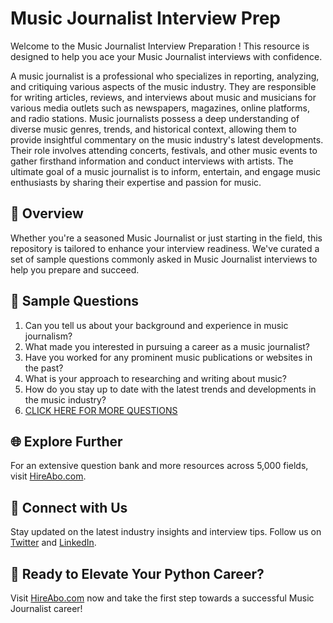# Music Journalist Interview Prep

Welcome to the Music Journalist Interview Preparation ! This resource is designed to help you ace your Music Journalist interviews with confidence.

A music journalist is a professional who specializes in reporting, analyzing, and critiquing various aspects of the music industry. They are responsible for writing articles, reviews, and interviews about music and musicians for various media outlets such as newspapers, magazines, online platforms, and radio stations. Music journalists possess a deep understanding of diverse music genres, trends, and historical context, allowing them to provide insightful commentary on the music industry's latest developments. Their role involves attending concerts, festivals, and other music events to gather firsthand information and conduct interviews with artists. The ultimate goal of a music journalist is to inform, entertain, and engage music enthusiasts by sharing their expertise and passion for music.

## 🚀 Overview

Whether you're a seasoned Music Journalist or just starting in the field, this repository is tailored to enhance your interview readiness. We've curated a set of sample questions commonly asked in Music Journalist interviews to help you prepare and succeed.

## 📝 Sample Questions

1. Can you tell us about your background and experience in music journalism?
2. What made you interested in pursuing a career as a music journalist?
3. Have you worked for any prominent music publications or websites in the past?
4. What is your approach to researching and writing about music?
5. How do you stay up to date with the latest trends and developments in the music industry?
6. [CLICK HERE FOR MORE QUESTIONS](https://hireabo.com/job/16_1_17/Music%20Journalist)

## 🌐 Explore Further

For an extensive question bank and more resources across 5,000 fields, visit [HireAbo.com](https://www.hireabo.com).

## 📱 Connect with Us

Stay updated on the latest industry insights and interview tips. Follow us on [Twitter](https://twitter.com/hireabo) and [LinkedIn](https://www.linkedin.com/in/hire-abo-3609972a8/).

## 🚀 Ready to Elevate Your Python Career?

Visit [HireAbo.com](https://www.hireabo.com) now and take the first step towards a successful Music Journalist career!